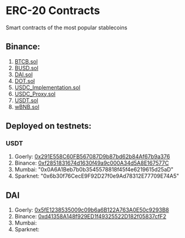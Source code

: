 # ERC-20 Contracts

Smart contracts of the most popular stablecoins

## Binance:

1. [BTCB.sol](./contracts/binance/BTCB.sol)
2. [BUSD.sol](./contracts/binance/BUSD.sol)
3. [DAI.sol](./contracts/binance/DAI.sol)
4. [DOT.sol](./contracts/binance/DOT.sol)
5. [USDC_Implementation.sol](./contracts/binance/USDC_Implementation.sol)
6. [USDC_Proxy.sol](./contracts/binance/USDC_Proxy.sol)
7. [USDT.sol](./contracts/binance/USDT.sol)
8. [wBNB.sol](./contracts/binance/wBNB.sol)


## Deployed on testnets:

### USDT

1. Goerly: [0x291E558C60FB567087D9b87bd62b84Af67b9a376](https://goerli.etherscan.io/token/0x291E558C60FB567087D9b87bd62b84Af67b9a376#code)
2. Binance: [0xf2851831674d1630f49a9c000A34d5A8E167577C](https://testnet.bscscan.com/token/0xf2851831674d1630f49a9c000A34d5A8E167577C#code)
3. Mumbai: "0x0A6A1Beb7b0b3545578818f45f4e6219615d25aD"
4. Sparknet: "0x6b30f76CecE9F92D27f0e9Ad78312E77709E74A5"

## DAI

1. Goerly: [0x5fE1238535009c09b6a6B122A763A0E50c9293B8](https://goerli.etherscan.io/token/0x5fe1238535009c09b6a6b122a763a0e50c9293b8#code)
2. Binance: [0xd41358A148f929ED1f49325522D182f05837cfF2](https://testnet.bscscan.com/token/0xd41358a148f929ed1f49325522d182f05837cff2#code)
3. Mumbai:
4. Sparknet:
